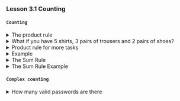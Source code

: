 ### Lesson 3.1 Counting

#### `Counting`

<details>
  <summary>The product rule</summary>
  
- Suppose there is a job with two tasks
    - There are `n` ways of completing the first task
    - There are `m` ways of completing the second task
- Then there are `m*n` ways of completing this job 
- How many ways can you pick an outfit? If you have 5 pairs of trousers and 7 shirts

5 \* 7 = 35

</details>

<details>
  <summary>What if you have 5 shirts, 3 pairs of trousers and 2 pairs of shoes?</summary>

- We can first consider 5 shirts and 3 pairs of trousers
- Using the product rule, there are `5 * 3 = 15` ways to pick an outfit
- Now, consider these `15 ways` and `two pairs of shoes`
- Again, based on the product rule, there are ` `

</details>

<details>
  <summary>Product rule for more tasks</summary>

- Suppose there is a job with `k` tasks
- If there are $n_i$ ways to completing task `i`
- Then there are $n_i * n_2 ... n_k$ ways of completing this job
- What if you have `5` shirts, `3` pairs of trousers and `2` pairs of shoes?
- There are 5 _ 3 _ 2 = 30 ways of schoosing an outfit

</details>

<details>
  <summary>Example</summary>

- How many sequences of 5 letters can yuo make using the english alphabet?

$25^5$ = 11881376

</details>

<details>
  <summary>The Sum Rule</summary>

- If a job can be done either in `n` ways OR in `m` ways, then the job can be
  completed in `m+n` ways.

- So, if you have `5` pairs of trousers and `7` shirts, we have (5+7) = 12 ways of
  choosing an item from them.

</details>

<details>
  <summary>The Sum Rule Example</summary>

- A teacher can choose a student to be her assistant from `5 classes`
- The classes contain 28, 21, 24, 25 and 27 students
- `Eaxh student` belongs to `only one class`
- How many possible assistants are there to choose from?
- The sum rule : 28 + 21 + 24 + 25 + 27 = 125

</details>

#### `Complex counting`

<details>
  <summary>How many valid passwords are there </summary>

- It has to be `five to seven characters` drawn from uppercase letters or digits.
  Every password must contain at least one uppercase letter.

- The oppsote/complement of a password with `no letters`

Passwords of length `5` or `6` or `7`

</details>
